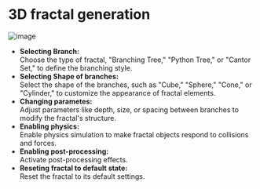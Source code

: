 # 3D fractal generation 
![image](https://github.com/user-attachments/assets/ca152a6e-e12d-40e6-94fe-18414d1f9832)
<ul>
  <li><strong>Selecting Branch:</strong><br>
     Choose the type of fractal, "Branching Tree," "Python Tree," or "Cantor Set," to define the branching style.
  </li>
   <li><strong>Selecting Shape of branches:</strong><br>
     Select the shape of the branches, such as "Cube," "Sphere," "Cone," or "Cylinder," to customize the appearance of fractal elements.
  </li>
    <li><strong>Changing parametes:</strong><br>
     Adjust parameters like depth, size, or spacing between branches to modify the fractal's structure.
  </li>
  </li>
    <li><strong>Enabling physics:</strong><br>
     Enable physics simulation to make fractal objects respond to collisions and forces.
  </li>
   </li>
    <li><strong>Enabling post-processing:</strong><br>
     Activate post-processing effects.
  </li>
   </li>
    <li><strong>Reseting fractal to default state:</strong><br>
     Reset the fractal to its default settings.
  </li>
</ul>

